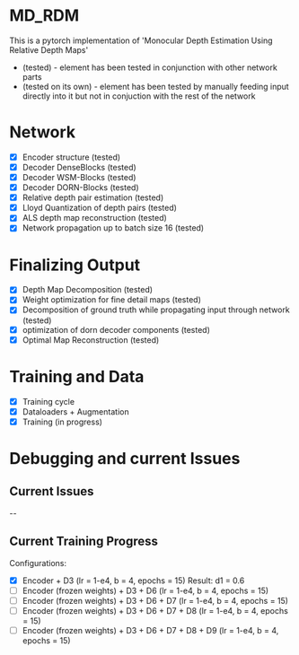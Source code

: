 # MD_RDM
This is a pytorch implementation of 'Monocular Depth Estimation Using Relative Depth Maps'

* (tested) - element has been tested in conjunction with other network parts
* (tested on its own) - element has been tested by manually feeding input directly into it but not in conjuction with the rest of the network

# Network
- [x] Encoder structure (tested)
- [x] Decoder DenseBlocks (tested)
- [x] Decoder WSM-Blocks (tested)
- [x] Decoder DORN-Blocks (tested)
- [x] Relative depth pair estimation (tested)
- [x] Lloyd Quantization of depth pairs (tested)
- [x] ALS depth map reconstruction (tested)
- [x] Network propagation up to batch size 16 (tested) 
# Finalizing Output
- [x] Depth Map Decomposition (tested)
- [x] Weight optimization for fine detail maps (tested)
- [x] Decomposition of ground truth while propagating input through network (tested)
- [x] optimization of dorn decoder components (tested)
- [x] Optimal Map Reconstruction (tested)
# Training and Data
- [x] Training cycle
- [x] Dataloaders + Augmentation
- [x] Training (in progress)
# Debugging and current Issues
## Current Issues
--
## Current Training Progress
Configurations:
- [x] Encoder + D3                                        (lr = 1-e4, b = 4, epochs = 15)              Result: d1 = 0.6 
- [ ] Encoder (frozen weights) + D3 + D6                  (lr = 1-e4, b = 4, epochs = 15)
- [ ] Encoder (frozen weights) + D3 + D6 + D7             (lr = 1-e4, b = 4, epochs = 15)
- [ ] Encoder (frozen weights) + D3 + D6 + D7 + D8        (lr = 1-e4, b = 4, epochs = 15)
- [ ] Encoder (frozen weights) + D3 + D6 + D7 + D8 + D9   (lr = 1-e4, b = 4, epochs = 15)
